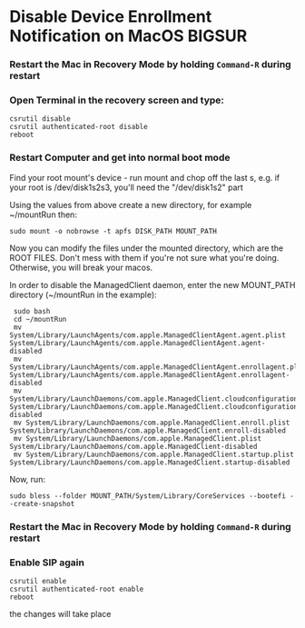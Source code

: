 # Disable Device Enrollment Notification on MacOS BIGSUR

### Restart the Mac in Recovery Mode by holding `Command-R` during restart

### Open Terminal in the recovery screen and type:
```
csrutil disable
csrutil authenticated-root disable
reboot
```

### Restart Computer and get into normal boot mode

Find your root mount's device - run mount and chop off the last s, e.g. if your root is /dev/disk1s2s3, you'll need the "/dev/disk1s2" part

Using the values from above create a new directory, for example ~/mountRun then:
```
sudo mount -o nobrowse -t apfs DISK_PATH MOUNT_PATH
```
Now you can modify the files under the mounted directory, which are the ROOT FILES. Don't mess with them if you're not sure what you're doing. Otherwise, you will break your macos.

In order to disable the ManagedClient daemon, enter the new MOUNT_PATH directory (~/mountRun in the example):
```
 sudo bash
 cd ~/mountRun
 mv System/Library/LaunchAgents/com.apple.ManagedClientAgent.agent.plist System/Library/LaunchAgents/com.apple.ManagedClientAgent.agent-disabled 
 mv System/Library/LaunchAgents/com.apple.ManagedClientAgent.enrollagent.plist System/Library/LaunchAgents/com.apple.ManagedClientAgent.enrollagent-disabled 
 mv System/Library/LaunchDaemons/com.apple.ManagedClient.cloudconfigurationd.plist System/Library/LaunchDaemons/com.apple.ManagedClient.cloudconfigurationd-disabled 
 mv System/Library/LaunchDaemons/com.apple.ManagedClient.enroll.plist System/Library/LaunchDaemons/com.apple.ManagedClient.enroll-disabled 
 mv System/Library/LaunchDaemons/com.apple.ManagedClient.plist System/Library/LaunchDaemons/com.apple.ManagedClient-disabled 
 mv System/Library/LaunchDaemons/com.apple.ManagedClient.startup.plist System/Library/LaunchDaemons/com.apple.ManagedClient.startup-disabled  
```

Now, run:
```
sudo bless --folder MOUNT_PATH/System/Library/CoreServices --bootefi --create-snapshot
```
### Restart the Mac in Recovery Mode by holding `Command-R` during restart

### Enable SIP again
```
csrutil enable
csrutil authenticated-root enable
reboot
```

the changes will take place

